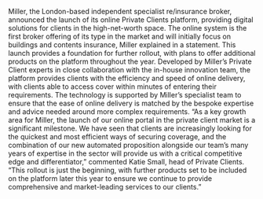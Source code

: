 Miller, the London-based independent specialist re/insurance broker, announced the launch of its online Private Clients platform, providing digital solutions for clients in the high-net-worth space.
The online system is the first broker offering of its type in the market and will initially focus on buildings and contents insurance, Miller explained in a statement. This launch provides a foundation for further rollout, with plans to offer additional products on the platform throughout the year.
Developed by Miller’s Private Client experts in close collaboration with the in-house innovation team, the platform provides clients with the efficiency and speed of online delivery, with clients able to access cover within minutes of entering their requirements. The technology is supported by Miller’s specialist team to ensure that the ease of online delivery is matched by the bespoke expertise and advice needed around more complex requirements.
“As a key growth area for Miller, the launch of our online portal in the private client market is a significant milestone. We have seen that clients are increasingly looking for the quickest and most efficient ways of securing coverage, and the combination of our new automated proposition alongside our team’s many years of expertise in the sector will provide us with a critical competitive edge and differentiator,” commented Katie Small, head of Private Clients.
“This rollout is just the beginning, with further products set to be included on the platform later this year to ensure we continue to provide comprehensive and market-leading services to our clients.”